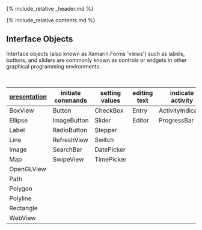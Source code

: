 {% include_relative _header.md %}

{% include_relative contents.md %}

Interface Objects
------

Interface objects (also known as Xamarin.Forms 'views') such as labels, buttons, and sliders are commonly known as controls or widgets in other graphical programming environments.

<br /> 

| [presentation](objects-presentation.html) | initiate commands | setting values | editing text | indicate activity | display collections |
|--------------|-------------------|----------------|--------------|-------------------|---------------------|
| BoxView      | Button            | CheckBox       | Entry        | ActivityIndicator | CarouselView        |
| Ellipse      | ImageButton       | Slider         | Editor       | ProgressBar       | CollectionView      |
| Label        | RadioButton       | Stepper        |              |                   | IndicatorView       |
| Line         | RefreshView       | Switch         |              |                   | ListView            |
| Image        | SearchBar         | DatePicker     |              |                   | Picker              |
| Map          | SwipeView         | TimePicker     |              |                   | TableView           |
| OpenGLView   |                   |                |              |                   |                     |
| Path         |                   |                |              |                   |                     |
| Polygon      |                   |                |              |                   |                     |
| Polyline     |                   |                |              |                   |                     |
| Rectangle    |                   |                |              |                   |                     |
| WebView      |                   |                |              |                   |                     |
